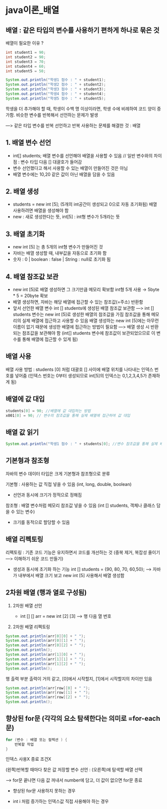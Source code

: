# java이론_배열

## 배열 : 같은 타입의 변수를 사용하기 편하게 하나로 묶은 것

배열이 필요한 이유 ? 

```java
int student1 = 90;
int student2 = 90;
int student3 = 70;
int student4 = 60;
int student5 = 50;

System.out.println("학생1 점수 : " + student1);
System.out.println("학생2 점수 : " + student2);
System.out.println("학생3 점수 : " + student3);
System.out.println("학생4 점수 : " + student4);
System.out.println("학생5 점수 : " + student5);
```

학생을 더 추가해야 할 때, 학생이 수백 명 이상이라면, 학생 수에 비례하여 코드 양이 증가함. 비슷한 변수를 반복해서 선언하는 문제가 발생

—> 같은 타입 변수를 반복 선언하고 반복 사용하는 문제를 해결한 것 : 배열

## 1. 배열 변수 선언

- int[] students; 
배열 변수를 선언해야 배열을 사용할 수 있음 // 일반 변수와의 차이점 : 변수 타입 다음 [] 대괄호가 들어감
- 변수 선언했다고 해서 사용할 수 있는 배열이 만들어진 것은 아님
- 배열 변수에는 10,20 같은 값이 아닌 배열을 담을 수 있음

## 2. 배열 생성

- students = new int [5]; (5개의 int공간이 생성되고 0으로 자동 초기화됨)
배열 사용하려면 배열을 생성해야 함
- new : 새로 생성한다는 뜻, int[5] : int형 변수가 5개라는 뜻

## 3. 배열 초기화

- new int [5] 는 총 5개의 int형 변수가 만들어진 것
- 자바는 배열 생성할 때, 내부값을 자동으로 초기화 함
- 숫자 : 0 | boolean : false | String : null로 초기화 됨

## 4. 배열 참조값 보관

- new int [5]로 배열 생성하면 그 크기만큼 메모리 확보함
int형 5개 사용 → 5byte * 5 = 20byte 확보
- 배열 생성하면, 자바는 해당 배열에 접근할 수 있는 참조값(=주소) 반환함
- 앞서 선언한 배열 변수 int [] students에 생성된 배열 참조값 보관함 —> int [] students 변수는 new int [5]로 생성한 배열의 참조값을 가짐
참조값을 통해 메모리의 실제 배열에 접근하고 사용할 수 있음
배열 생성하는 new int [5]에는 아무런 이름이 없기 때문에 생성한 배열에 접근하는 방법이 필요함 —> 배열 생성 시 반환되는 참조값을 보관해야 함 (int[] students 변수에 참조값이 보관되었으므로 이 변수를 통해 배열에 접근할 수 있게 됨)

## 배열 사용

배열 사용 방법 : students [0] 처럼 대괄호 [] 사이에 배열 위치를 나타내는 인덱스 번호를 넣어줌 (인덱스 번호는 0부터 생성되므로 int[5]의 인덱스는 0,1,2,3,4,5가 존재하게 됨)

## 배열에 값 대입

```java
students[0] = 90; //배열에 값 대입하는 방법
x001[0] = 90; // 변수의 참조값을 통해 실제 배열에 접근하여 값 대입
```

## 배열 값 읽기

```java
System.out.println("학생1 점수 : " + students[0]; //변수 참조값을 통해 실제 배열에 접근
```

## 기본형과 참조형

자바의 변수 데이터 타입은 크게 기본형과 참조형으로 분류

기본형 : 사용하는 값 직접 넣을 수 있음  (int, long, double, boolean)

- 선언과 동시에 크기가 정적으로 정해짐

참조형 : 배열 변수처럼 메모리 참조값 넣을 수 있음 (int [] students, 객체나 클래스 담을 수 있는 변수)

- 크기를 동적으로 할당할 수 있음

## 배열 리펙토링

리펙토링 : 기존 코드 기능은 유지하면서 코드를 개선하는 것 (중복 제거, 복잡성 줄이기 —> 이해하기 쉬운 코드 만들기)

- 생성과 동시에 초기화 하는 기능
int [] students = {90, 80, 70, 60,50};  —> 자바가 내부에서 배열 크기 보고 new int [5] 사용해서 배열 생성함

## 2차원 배열 (행과 열로 구성됨)

1. 2차원 배열 선언 
    - int [] [] arr = new int [2] [3]  —> 행 다음 열 번호

1. 2차원 배열 리펙토링

```java
System.out.println(arr[0][0] + " ");
System.out.println(arr[0][1] + " ");
System.out.println(arr[0][2] + " ");
System.out.println();
System.out.println(arr[1][0] + " ");
System.out.println(arr[1][1] + " ");
System.out.println(arr[1][2] + " ");
System.out.println();
```

행 출력 부분 출력이 거의 같고, [0]에서 시작할지, [1]에서 시작할지의 차이만 있음

```java
System.out.println(arr[row][0] + " ");
System.out.println(arr[row][1] + " ");
System.out.println(arr[row][2] + " ");
System.out.println();
```

## 향상된 for문 (각각의 요소 탐색한다는 의미로 =for-each문)

```java
for (변수 : 배열 또는 컬렉션 ) {
	반복할 작업
}
```

인덱스 사용X 종료 조건X

(왼쪽)반복할 때마다 찾은 값 저장할 변수 선언 : (오른쪽)에 탐색할 배열 선택

—> for문 끝나면 다음 값 꺼내서 number에 담고, 더 값이 없으면 for문 종료

- 향상된 for문 사용하지 못하는 경우

- int i 처럼 증가하는 인덱스값 직접 사용해야 하는 경우